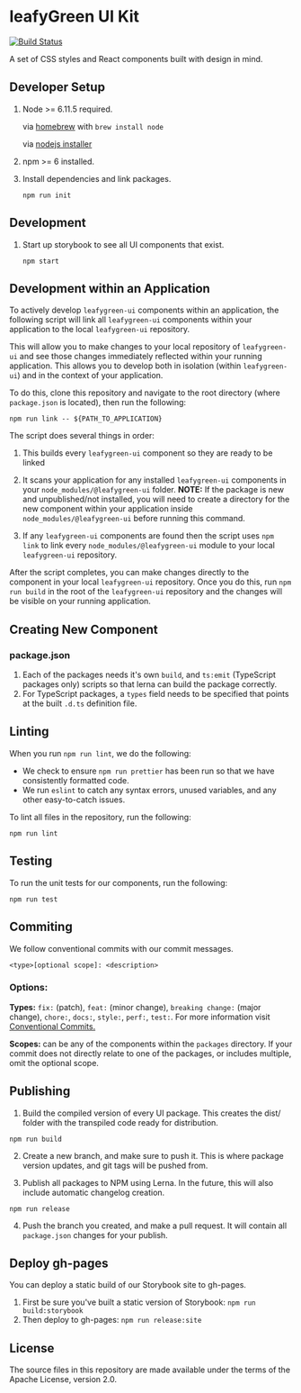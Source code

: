 # leafyGreen UI Kit

[![Build Status](https://img.shields.io/circleci/project/github/mongodb/leafygreen-ui/master.svg)](https://circleci.com/gh/mongodb/leafygreen-ui)

A set of CSS styles and React components built with design in mind.

## Developer Setup

1. Node >= 6.11.5 required.

   via [homebrew](https://brew.sh/) with `brew install node`

   via [nodejs installer](https://nodejs.org/en/)

2. npm >= 6 installed.

3. Install dependencies and link packages.

   `npm run init`

## Development

1. Start up storybook to see all UI components that exist.

   `npm start`

## Development within an Application

To actively develop `leafygreen-ui` components within an application, the following script will link all `leafygreen-ui` components within your application to the local `leafygreen-ui` repository.

This will allow you to make changes to your local repository of `leafygreen-ui` and see those changes immediately reflected within your running application. This allows you to develop both in isolation (within `leafygreen-ui`) and in the context of your application.

To do this, clone this repository and navigate to the root directory (where `package.json` is located), then run the following:

```
npm run link -- ${PATH_TO_APPLICATION}
```

The script does several things in order:

1. This builds every `leafygreen-ui` component so they are ready to be linked

2. It scans your application for any installed `leafygreen-ui` components in your `node_modules/@leafygreen-ui` folder.
   **NOTE:** If the package is new and unpublished/not installed, you will need to create a directory for the new component within your application inside `node_modules/@leafygreen-ui` before running this command.

3. If any `leafygreen-ui` components are found then the script uses `npm link` to link every `node_modules/@leafygreen-ui` module to your local `leafygreen-ui` repository.

After the script completes, you can make changes directly to the component in your local `leafygreen-ui` repository. Once you do this, run `npm run build` in the root of the `leafygreen-ui` repository and the changes will be visible on your running application.

## Creating New Component

### package.json

1. Each of the packages needs it's own `build`, and `ts:emit` (TypeScript packages only) scripts so that lerna can build the package correctly.
2. For TypeScript packages, a `types` field needs to be specified that points at the built `.d.ts` definition file.

## Linting

When you run `npm run lint`, we do the following:

- We check to ensure `npm run prettier` has been run so that we have consistently formatted code.
- We run `eslint` to catch any syntax errors, unused variables, and any other easy-to-catch issues.

To lint all files in the repository, run the following:

```
npm run lint
```

## Testing

To run the unit tests for our components, run the following:

```
npm run test
```

## Commiting

We follow conventional commits with our commit messages.

```
<type>[optional scope]: <description>
```

### Options:

**Types:** `fix:` (patch), `feat:` (minor change), `breaking change:` (major change), `chore:`, `docs:`, `style:`, `perf:`, `test:`. For more information visit [Conventional Commits.](https://www.conventionalcommits.org/en/v1.0.0-beta.4/)

**Scopes:** can be any of the components within the `packages` directory. If your commit does not directly relate to one of the packages, or includes multiple, omit the optional scope.

## Publishing

1.  Build the compiled version of every UI package. This creates the dist/ folder with the transpiled code ready for distribution.

```
npm run build
```

2. Create a new branch, and make sure to push it. This is where package version updates, and git tags will be pushed from.

3. Publish all packages to NPM using Lerna. In the future, this will also include automatic changelog creation.

```
npm run release
```

4. Push the branch you created, and make a pull request. It will contain all `package.json` changes for your publish.

## Deploy gh-pages

You can deploy a static build of our Storybook site to gh-pages.

1. First be sure you've built a static version of Storybook: `npm run build:storybook`
2. Then deploy to gh-pages: `npm run release:site`

## License

The source files in this repository are made available under the terms of the Apache License, version 2.0.
